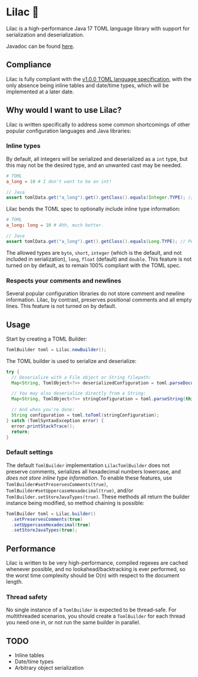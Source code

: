 # Lilac 🌸
Lilac is a high-performance Java 17 TOML language library with support for serialization and deserialization.

Javadoc can be found [here](http://www.khyonieheart.coffee/javadoc/lilac/index.html).

## Compliance
Lilac is fully compliant with the [v1.0.0 TOML language specification](https://toml.io/en/v1.0.0), with the only absence being inline tables and date/time types, which will be implemented at a later date.
## Why would I want to use Lilac?
Lilac is written specifically to address some common shortcomings of other popular configuration languages and Java libraries:
### Inline types
By default, all integers will be serialized and deserialized as a `int` type, but this may not be the desired type, and an unwanted cast may be needed.
```toml
# TOML
a_long = 10 # I don't want to be an int!
```
```java
// Java
assert tomlData.get("a_long").get().getClass().equals(Integer.TYPE); // We can't have that, can we?
```
Lilac bends the TOML spec to optionally include inline type information:
```toml
# TOML
a_long: long = 10 # Ahh, much better.
```
```java
// Java
assert tomlData.get("a_long").get().getClass().equals(Long.TYPE); // Perfection.
```
The allowed types are `byte`, `short`, `integer` (which is the default, and not included in serialization), `long`, `float` (default) and `double`. This feature is not turned on by default, as to remain 100% compliant with the TOML spec.

### Respects your comments and newlines
Several popular configuration libraries do not store comment and newline information. Lilac, by contrast, preserves positional comments and all empty lines. This feature is not turned on by default.
## Usage
Start by creating a TOML Builder:
```java
TomlBuilder toml = Lilac.newBuilder();
```
The TOML builder is used to serialize and deserialize:
```java
try {
  // Deserialize with a File object or String filepath:
  Map<String, TomlObject<?>> deserializedConfiguration = toml.parseDocument("config.toml");

  // You may also deserialize directly from a String:
  Map<String, TomlObject<?>> stringConfiguration = toml.parseString(this.tomlConfiguration);

  // And when you're done:
  String configuration = toml.toToml(stringConfiguration);
} catch (TomlSyntaxException error) {
  error.printStackTrace();
  return;
}
```
### Default settings
The default `TomlBuilder` implementation `LilacTomlBuilder` does not preserve comments, serializes all hexadecimal numbers lowercase, and *does not store inline type information*. 
To enable these features, use `TomlBuilder#setPreservesComments(true)`, `TomlBuilder#setUppercaseHexadecimal(true)`, and/or `TomlBuilder.setStoreJavaTypes(true)`. 
These methods all return the builder instance being modified, so method chaining is possible:
```java
TomlBuilder toml = Lilac.builder()
  .setPreservesComments(true)
  .setUppercaseHexadecimal(true)
  .setStoreJavaTypes(true);
```
## Performance
Lilac is written to be very high-performance, compiled regexes are cached whenever possible, and no lookahead/backtracking is ever performed, so the worst time complexity should be O(n) with respect to the document length.

### Thread safety
No single instance of a `TomlBuilder` is expected to be thread-safe. For multithreaded scenarios, you should create a `TomlBuilder` for each thread you need one in, or not run the same builder in parallel.

## TODO
- Inline tables
- Date/time types
- Arbitrary object serialization
